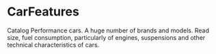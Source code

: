 CarFeatures
===========

Catalog Performance cars. A huge number of brands and models. 
Read size, fuel consumption, particularly of engines, suspensions and other technical characteristics of cars.
